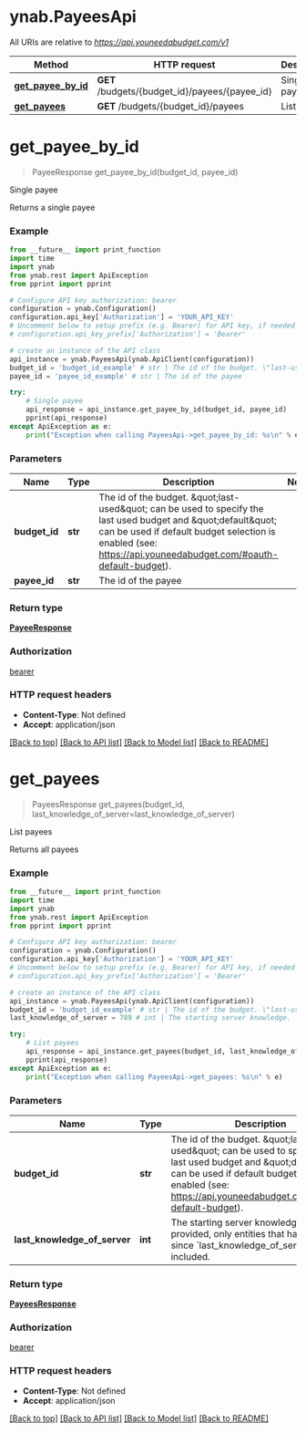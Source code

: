 # ynab.PayeesApi

All URIs are relative to *https://api.youneedabudget.com/v1*

Method | HTTP request | Description
------------- | ------------- | -------------
[**get_payee_by_id**](PayeesApi.md#get_payee_by_id) | **GET** /budgets/{budget_id}/payees/{payee_id} | Single payee
[**get_payees**](PayeesApi.md#get_payees) | **GET** /budgets/{budget_id}/payees | List payees

# **get_payee_by_id**
> PayeeResponse get_payee_by_id(budget_id, payee_id)

Single payee

Returns a single payee

### Example
```python
from __future__ import print_function
import time
import ynab
from ynab.rest import ApiException
from pprint import pprint

# Configure API key authorization: bearer
configuration = ynab.Configuration()
configuration.api_key['Authorization'] = 'YOUR_API_KEY'
# Uncomment below to setup prefix (e.g. Bearer) for API key, if needed
# configuration.api_key_prefix['Authorization'] = 'Bearer'

# create an instance of the API class
api_instance = ynab.PayeesApi(ynab.ApiClient(configuration))
budget_id = 'budget_id_example' # str | The id of the budget. \"last-used\" can be used to specify the last used budget and \"default\" can be used if default budget selection is enabled (see: https://api.youneedabudget.com/#oauth-default-budget).
payee_id = 'payee_id_example' # str | The id of the payee

try:
    # Single payee
    api_response = api_instance.get_payee_by_id(budget_id, payee_id)
    pprint(api_response)
except ApiException as e:
    print("Exception when calling PayeesApi->get_payee_by_id: %s\n" % e)
```

### Parameters

Name | Type | Description  | Notes
------------- | ------------- | ------------- | -------------
 **budget_id** | **str**| The id of the budget. \&quot;last-used\&quot; can be used to specify the last used budget and \&quot;default\&quot; can be used if default budget selection is enabled (see: https://api.youneedabudget.com/#oauth-default-budget). | 
 **payee_id** | **str**| The id of the payee | 

### Return type

[**PayeeResponse**](PayeeResponse.md)

### Authorization

[bearer](../README.md#bearer)

### HTTP request headers

 - **Content-Type**: Not defined
 - **Accept**: application/json

[[Back to top]](#) [[Back to API list]](../README.md#documentation-for-api-endpoints) [[Back to Model list]](../README.md#documentation-for-models) [[Back to README]](../README.md)

# **get_payees**
> PayeesResponse get_payees(budget_id, last_knowledge_of_server=last_knowledge_of_server)

List payees

Returns all payees

### Example
```python
from __future__ import print_function
import time
import ynab
from ynab.rest import ApiException
from pprint import pprint

# Configure API key authorization: bearer
configuration = ynab.Configuration()
configuration.api_key['Authorization'] = 'YOUR_API_KEY'
# Uncomment below to setup prefix (e.g. Bearer) for API key, if needed
# configuration.api_key_prefix['Authorization'] = 'Bearer'

# create an instance of the API class
api_instance = ynab.PayeesApi(ynab.ApiClient(configuration))
budget_id = 'budget_id_example' # str | The id of the budget. \"last-used\" can be used to specify the last used budget and \"default\" can be used if default budget selection is enabled (see: https://api.youneedabudget.com/#oauth-default-budget).
last_knowledge_of_server = 789 # int | The starting server knowledge.  If provided, only entities that have changed since `last_knowledge_of_server` will be included. (optional)

try:
    # List payees
    api_response = api_instance.get_payees(budget_id, last_knowledge_of_server=last_knowledge_of_server)
    pprint(api_response)
except ApiException as e:
    print("Exception when calling PayeesApi->get_payees: %s\n" % e)
```

### Parameters

Name | Type | Description  | Notes
------------- | ------------- | ------------- | -------------
 **budget_id** | **str**| The id of the budget. \&quot;last-used\&quot; can be used to specify the last used budget and \&quot;default\&quot; can be used if default budget selection is enabled (see: https://api.youneedabudget.com/#oauth-default-budget). | 
 **last_knowledge_of_server** | **int**| The starting server knowledge.  If provided, only entities that have changed since &#x60;last_knowledge_of_server&#x60; will be included. | [optional] 

### Return type

[**PayeesResponse**](PayeesResponse.md)

### Authorization

[bearer](../README.md#bearer)

### HTTP request headers

 - **Content-Type**: Not defined
 - **Accept**: application/json

[[Back to top]](#) [[Back to API list]](../README.md#documentation-for-api-endpoints) [[Back to Model list]](../README.md#documentation-for-models) [[Back to README]](../README.md)

